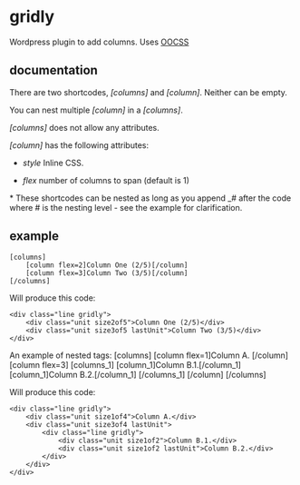 # gridly

Wordpress plugin to add columns.
Uses [OOCSS](https://github.com/stubbornella/oocss)

## documentation

There are two shortcodes, *[columns]* and *[column]*. Neither can be empty.

You can nest multiple *[column]* in a *[columns]*.

*[columns]* does not allow any attributes.

*[column]* has the following attributes:


* _style_ Inline CSS.
        
* _flex_ number of columns to span (default is 1)

\* These shortcodes can be nested as long as you append  \_# after the code where # is the nesting level - see the example for clarification.

## example

    [columns]
        [column flex=2]Column One (2/5)[/column]
        [column flex=3]Column Two (3/5)[/column]
    [/columns]
    
Will produce this code:
    
    <div class="line gridly">
        <div class="unit size2of5">Column One (2/5)</div>
        <div class="unit size3of5 lastUnit">Column Two (3/5)</div>
    </div>

An example of nested tags:
    [columns]
        [column flex=1]Column A. [/column]
        [column flex=3]
            [columns_1]
                [column_1]Column B.1.[/column_1]
                [column_1]Column B.2.[/column_1]
            [/columns_1]
        [/column]
    [/columns]
    
Will produce this code:
    
    <div class="line gridly">
        <div class="unit size1of4">Column A.</div>
        <div class="unit size3of4 lastUnit">
            <div class="line gridly">
                <div class="unit size1of2">Column B.1.</div>
                <div class="unit size1of2 lastUnit">Column B.2.</div>
            </div>
        </div>
    </div>